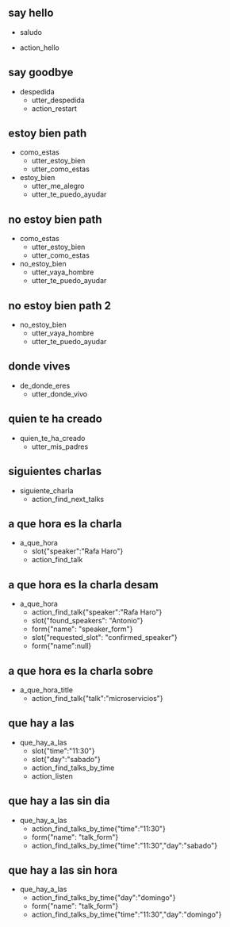 ## say hello
* saludo
 - action_hello

## say goodbye
* despedida
  - utter_despedida
  - action_restart
  
## estoy bien path
* como_estas
  - utter_estoy_bien
  - utter_como_estas
* estoy_bien
  - utter_me_alegro
  - utter_te_puedo_ayudar

## no estoy bien path
* como_estas
  - utter_estoy_bien
  - utter_como_estas
* no_estoy_bien
  - utter_vaya_hombre
  - utter_te_puedo_ayudar

## no estoy bien path 2
* no_estoy_bien
  - utter_vaya_hombre
  - utter_te_puedo_ayudar  
  
## donde vives
* de_donde_eres
  - utter_donde_vivo
  
## quien te ha creado
* quien_te_ha_creado
  - utter_mis_padres
  
## siguientes charlas
* siguiente_charla
  - action_find_next_talks

## a que hora es la charla
* a_que_hora
  - slot{"speaker":"Rafa Haro"}
  - action_find_talk

## a que hora es la charla desam
* a_que_hora
  - action_find_talk{"speaker":"Rafa Haro"}
  - slot{"found_speakers": "Antonio"}
  - form{"name": "speaker_form"}
  - slot{"requested_slot": "confirmed_speaker"}
  - form{"name":null}
  
## a que hora es la charla sobre
* a_que_hora_title
  - action_find_talk{"talk":"microservicios"}

## que hay a las
* que_hay_a_las
  - slot{"time":"11:30"}
  - slot{"day":"sabado"}
  - action_find_talks_by_time
  - action_listen
  
## que hay a las sin dia
* que_hay_a_las
  - action_find_talks_by_time{"time":"11:30"}
  - form{"name": "talk_form"}
  - action_find_talks_by_time{"time":"11:30","day":"sabado"}
  
## que hay a las sin hora
* que_hay_a_las
  - action_find_talks_by_time{"day":"domingo"}
  - form{"name": "talk_form"}
  - action_find_talks_by_time{"time":"11:30","day":"domingo"}
  
  
  
